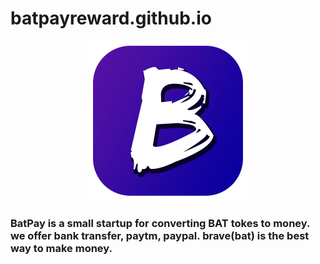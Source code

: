 # batpayreward.github.io
<p align="center">
  <img src="https://github.com/batpayrewards/batpayrewards.github.io/blob/master/mainBatPayLogo.png" width="256" title="Github Logo">
</p>
<h3>
BatPay is a small startup for converting BAT tokes to money.
we offer bank transfer, paytm, paypal.
brave(bat) is the best way to make money. 
</h3>
